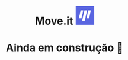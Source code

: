 <h1 align='center'>Move.it <img width="50" src="https://github.com/thaislsilveira/nlw-04-moveit/blob/main/moveit-next/public/favicon.png" alt="Logo" /></h1> 
<h1 align='center'>Ainda em construção 🚧 </h1>
